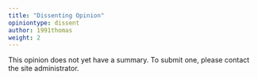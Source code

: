 ```yaml
---
title: "Dissenting Opinion"
opiniontype: dissent
author: 1991thomas
weight: 2
---
```

This opinion does not yet have a summary. To submit one, please contact the site administrator.
